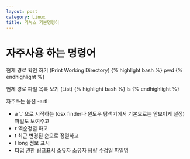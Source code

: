 ```yaml
---
layout: post
category: Linux
title: 리눅스 기본명령어
---
```


# 자주사용 하는 명령어
현제 경로 확인 하기 (Print Working Directory)
{% highlight bash %}
pwd
{% endhighlight %}

현제 경로 파일 목록 보기 (List)
{% highlight bash %}
ls
{% endhighlight %}

자주쓰는 옵션 -artl
* a '.' 으로 시작하는 (osx finder나 윈도우 탐색기에서 기본으로는 안보이게 설정) 파일도 보여주고
* r 역순정렬 하고
* t 최근 변경된 순으로 정렬하고
* l long 정보 표시
* 타입 권한 링크표시 소유자 소유자 용량 수정일 파일명
